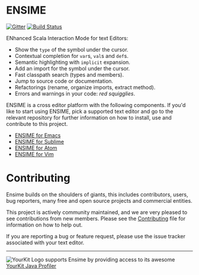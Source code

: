 # ENSIME

[![Gitter](https://badges.gitter.im/Join%20Chat.svg)](https://gitter.im/ensime/ensime-server)
[![Build Status](http://fommil.com/api/badge/github.com/ensime/ensime-server/status.svg?branch=master)](http://fommil.com/github.com/ensime/ensime-server)

ENhanced Scala Interaction Mode for text Editors:

- Show the `type` of the symbol under the cursor.
- Contextual completion for `var`s, `val`s and `def`s.
- Semantic highlighting with `implicit` expansion.
- Add an import for the symbol under the cursor.
- Fast classpath search (types and members).
- Jump to source code or documentation.
- Refactorings (rename, organize imports, extract method).
- Errors and warnings in your code: *red squigglies*.

ENSIME is a cross editor platform with the following components. If you'd like to start using ENSIME, pick a supported text editor and go to the relevant repository for further information on how to install, use and contribute to this project.

* [ENSIME for Emacs](https://github.com/ensime/ensime-emacs)
* [ENSIME for Sublime](https://github.com/ensime/ensime-sublime)
* [ENSIME for Atom](https://github.com/ensime/ensime-atom)
* [ENSIME for Vim](https://github.com/ensime/ensime-vim)

# Contributing

Ensime builds on the shoulders of giants, this includes contributors, users, bug reporters, many free and open source projects and commercial entities.

This project is actively community maintained, and we are very pleased to see contributions from new members. Please see the [Contributing](CONTRIBUTING.md) file for information on how to help out.

If you are reporting a bug or feature request, please use the issue tracker associated with your text editor.

------

![YourKit Logo](https://www.yourkit.com/images/yklogo.png) supports Ensime by providing access to its awesome [YourKit Java Profiler](https://www.yourkit.com/java/profiler/index.jsp)

